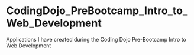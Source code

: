 # CodingDojo_PreBootcamp_Intro_to_Web_Development

Applications I have created during the Coding Dojo Pre-Bootcamp Intro to Web Development

